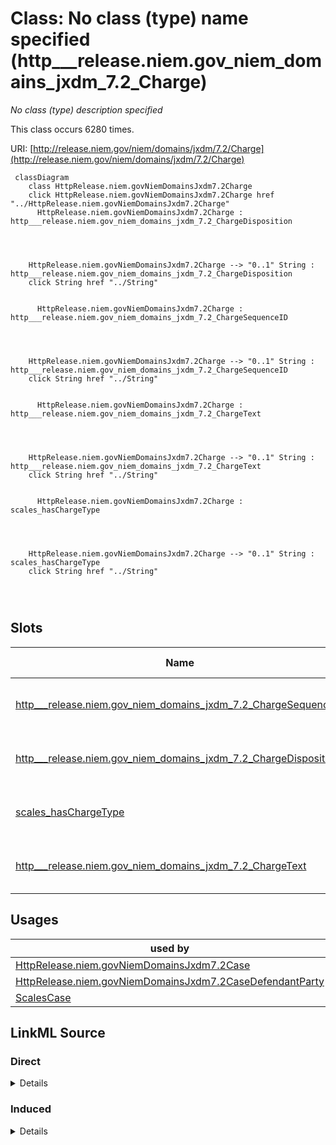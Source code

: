 

# Class: No class (type) name specified (http___release.niem.gov_niem_domains_jxdm_7.2_Charge)


_No class (type) description specified_






This class occurs 6280 times.


URI: [http://release.niem.gov/niem/domains/jxdm/7.2/Charge](http://release.niem.gov/niem/domains/jxdm/7.2/Charge)






```mermaid
 classDiagram
    class HttpRelease.niem.govNiemDomainsJxdm7.2Charge
    click HttpRelease.niem.govNiemDomainsJxdm7.2Charge href "../HttpRelease.niem.govNiemDomainsJxdm7.2Charge"
      HttpRelease.niem.govNiemDomainsJxdm7.2Charge : http___release.niem.gov_niem_domains_jxdm_7.2_ChargeDisposition
        
          
    
    
    HttpRelease.niem.govNiemDomainsJxdm7.2Charge --> "0..1" String : http___release.niem.gov_niem_domains_jxdm_7.2_ChargeDisposition
    click String href "../String"

        
      HttpRelease.niem.govNiemDomainsJxdm7.2Charge : http___release.niem.gov_niem_domains_jxdm_7.2_ChargeSequenceID
        
          
    
    
    HttpRelease.niem.govNiemDomainsJxdm7.2Charge --> "0..1" String : http___release.niem.gov_niem_domains_jxdm_7.2_ChargeSequenceID
    click String href "../String"

        
      HttpRelease.niem.govNiemDomainsJxdm7.2Charge : http___release.niem.gov_niem_domains_jxdm_7.2_ChargeText
        
          
    
    
    HttpRelease.niem.govNiemDomainsJxdm7.2Charge --> "0..1" String : http___release.niem.gov_niem_domains_jxdm_7.2_ChargeText
    click String href "../String"

        
      HttpRelease.niem.govNiemDomainsJxdm7.2Charge : scales_hasChargeType
        
          
    
    
    HttpRelease.niem.govNiemDomainsJxdm7.2Charge --> "0..1" String : scales_hasChargeType
    click String href "../String"

        
      
```




<!-- no inheritance hierarchy -->


## Slots

| Name | Cardinality and Range | Description | Inheritance | Occurrences |
| ---  | --- | --- | --- | --- |
| [http___release.niem.gov_niem_domains_jxdm_7.2_ChargeSequenceID](../slots/http___release.niem.gov_niem_domains_jxdm_7.2_ChargeSequenceID.md) | 0..1 <br/> [xsd:string](http://www.w3.org/2001/XMLSchema#string) | No slot (predicate) description specified <br/>  | direct | 6280 |
| [http___release.niem.gov_niem_domains_jxdm_7.2_ChargeDisposition](../slots/http___release.niem.gov_niem_domains_jxdm_7.2_ChargeDisposition.md) | 0..1 <br/> [xsd:string](http://www.w3.org/2001/XMLSchema#string) | No slot (predicate) description specified <br/>  | direct | 6280 |
| [scales_hasChargeType](../slots/scales_hasChargeType.md) | 0..1 <br/> [xsd:string](http://www.w3.org/2001/XMLSchema#string) | No slot (predicate) description specified <br/>  | direct | 6280 |
| [http___release.niem.gov_niem_domains_jxdm_7.2_ChargeText](../slots/http___release.niem.gov_niem_domains_jxdm_7.2_ChargeText.md) | 0..1 <br/> [xsd:string](http://www.w3.org/2001/XMLSchema#string) | No slot (predicate) description specified <br/>  | direct | 6280 |





## Usages

| used by | used in | type | used |
| ---  | --- | --- | --- |
| [HttpRelease.niem.govNiemDomainsJxdm7.2Case](../classes/HttpRelease.niem.govNiemDomainsJxdm7.2Case.md) | [http___release.niem.gov_niem_domains_jxdm_7.2_CaseCharge](../slots/http___release.niem.gov_niem_domains_jxdm_7.2_CaseCharge.md) | range | [HttpRelease.niem.govNiemDomainsJxdm7.2Charge](../classes/HttpRelease.niem.govNiemDomainsJxdm7.2Charge.md) |
| [HttpRelease.niem.govNiemDomainsJxdm7.2CaseDefendantParty](../classes/HttpRelease.niem.govNiemDomainsJxdm7.2CaseDefendantParty.md) | [http___release.niem.gov_niem_domains_jxdm_7.2_PersonCharge](../slots/http___release.niem.gov_niem_domains_jxdm_7.2_PersonCharge.md) | range | [HttpRelease.niem.govNiemDomainsJxdm7.2Charge](../classes/HttpRelease.niem.govNiemDomainsJxdm7.2Charge.md) |
| [ScalesCase](../classes/ScalesCase.md) | [http___release.niem.gov_niem_domains_jxdm_7.2_CaseCharge](../slots/http___release.niem.gov_niem_domains_jxdm_7.2_CaseCharge.md) | range | [HttpRelease.niem.govNiemDomainsJxdm7.2Charge](../classes/HttpRelease.niem.govNiemDomainsJxdm7.2Charge.md) |











## LinkML Source

<!-- TODO: investigate https://stackoverflow.com/questions/37606292/how-to-create-tabbed-code-blocks-in-mkdocs-or-sphinx -->

### Direct

<details>

```yaml
name: http___release.niem.gov_niem_domains_jxdm_7.2_Charge
conforms_to: No schema conformance document specified
annotations:
  count:
    tag: count
    value: 6280
description: No class (type) description specified
title: No class (type) name specified
from_schema: scales-kg
rank: 1000
slots:
- http___release.niem.gov_niem_domains_jxdm_7.2_ChargeSequenceID
- http___release.niem.gov_niem_domains_jxdm_7.2_ChargeDisposition
- scales_hasChargeType
- http___release.niem.gov_niem_domains_jxdm_7.2_ChargeText
slot_usage:
  http___release.niem.gov_niem_domains_jxdm_7.2_ChargeDisposition:
    name: http___release.niem.gov_niem_domains_jxdm_7.2_ChargeDisposition
    annotations:
      string:
        tag: string
        value: 6280
  http___release.niem.gov_niem_domains_jxdm_7.2_ChargeSequenceID:
    name: http___release.niem.gov_niem_domains_jxdm_7.2_ChargeSequenceID
    annotations:
      string:
        tag: string
        value: 6280
  http___release.niem.gov_niem_domains_jxdm_7.2_ChargeText:
    name: http___release.niem.gov_niem_domains_jxdm_7.2_ChargeText
    annotations:
      string:
        tag: string
        value: 6280
  scales_hasChargeType:
    name: scales_hasChargeType
    annotations:
      string:
        tag: string
        value: 6280
class_uri: http://release.niem.gov/niem/domains/jxdm/7.2/Charge

```
</details>

### Induced

<details>

```yaml
name: http___release.niem.gov_niem_domains_jxdm_7.2_Charge
conforms_to: No schema conformance document specified
annotations:
  count:
    tag: count
    value: 6280
description: No class (type) description specified
title: No class (type) name specified
from_schema: scales-kg
rank: 1000
slot_usage:
  http___release.niem.gov_niem_domains_jxdm_7.2_ChargeDisposition:
    name: http___release.niem.gov_niem_domains_jxdm_7.2_ChargeDisposition
    annotations:
      string:
        tag: string
        value: 6280
  http___release.niem.gov_niem_domains_jxdm_7.2_ChargeSequenceID:
    name: http___release.niem.gov_niem_domains_jxdm_7.2_ChargeSequenceID
    annotations:
      string:
        tag: string
        value: 6280
  http___release.niem.gov_niem_domains_jxdm_7.2_ChargeText:
    name: http___release.niem.gov_niem_domains_jxdm_7.2_ChargeText
    annotations:
      string:
        tag: string
        value: 6280
  scales_hasChargeType:
    name: scales_hasChargeType
    annotations:
      string:
        tag: string
        value: 6280
attributes:
  http___release.niem.gov_niem_domains_jxdm_7.2_ChargeSequenceID:
    name: http___release.niem.gov_niem_domains_jxdm_7.2_ChargeSequenceID
    annotations:
      string:
        tag: string
        value: 6280
    description: No slot (predicate) description specified
    examples:
    - object:
        example_object: '1'
        example_object_type: string
        example_predicate: http://release.niem.gov/niem/domains/jxdm/7.2/ChargeSequenceID
        example_subject: scales:/Charge/casd;;3:17-cr-00001_c0-1
        example_subject_type: http___release.niem.gov_niem_domains_jxdm_7.2_Charge
    from_schema: scales-kg
    rank: 1000
    slot_uri: http://release.niem.gov/niem/domains/jxdm/7.2/ChargeSequenceID
    alias: http___release.niem.gov_niem_domains_jxdm_7.2_ChargeSequenceID
    owner: http___release.niem.gov_niem_domains_jxdm_7.2_Charge
    domain_of:
    - http___release.niem.gov_niem_domains_jxdm_7.2_Charge
    range: string
  http___release.niem.gov_niem_domains_jxdm_7.2_ChargeDisposition:
    name: http___release.niem.gov_niem_domains_jxdm_7.2_ChargeDisposition
    annotations:
      string:
        tag: string
        value: 6280
    description: No slot (predicate) description specified
    examples:
    - object:
        example_object: Government's oral motion to dismiss case without prejudice
          - granted
        example_object_type: string
        example_predicate: http://release.niem.gov/niem/domains/jxdm/7.2/ChargeDisposition
        example_subject: scales:/Charge/casd;;3:17-cr-00001_c0-1
        example_subject_type: http___release.niem.gov_niem_domains_jxdm_7.2_Charge
    from_schema: scales-kg
    rank: 1000
    slot_uri: http://release.niem.gov/niem/domains/jxdm/7.2/ChargeDisposition
    alias: http___release.niem.gov_niem_domains_jxdm_7.2_ChargeDisposition
    owner: http___release.niem.gov_niem_domains_jxdm_7.2_Charge
    domain_of:
    - http___release.niem.gov_niem_domains_jxdm_7.2_Charge
    range: string
  scales_hasChargeType:
    name: scales_hasChargeType
    annotations:
      string:
        tag: string
        value: 6280
    description: No slot (predicate) description specified
    examples:
    - object:
        example_object: terminated
        example_object_type: string
        example_predicate: scales:hasChargeType
        example_subject: scales:/Charge/casd;;3:17-cr-00001_c0-1
        example_subject_type: http___release.niem.gov_niem_domains_jxdm_7.2_Charge
    from_schema: scales-kg
    rank: 1000
    slot_uri: scales:hasChargeType
    alias: scales_hasChargeType
    owner: http___release.niem.gov_niem_domains_jxdm_7.2_Charge
    domain_of:
    - http___release.niem.gov_niem_domains_jxdm_7.2_Charge
    range: string
  http___release.niem.gov_niem_domains_jxdm_7.2_ChargeText:
    name: http___release.niem.gov_niem_domains_jxdm_7.2_ChargeText
    annotations:
      string:
        tag: string
        value: 6280
    description: No slot (predicate) description specified
    examples:
    - object:
        example_object: 18:111(a)
        example_object_type: string
        example_predicate: http://release.niem.gov/niem/domains/jxdm/7.2/ChargeText
        example_subject: scales:/Charge/casd;;3:17-cr-00001_c0-1
        example_subject_type: http___release.niem.gov_niem_domains_jxdm_7.2_Charge
    from_schema: scales-kg
    rank: 1000
    slot_uri: http://release.niem.gov/niem/domains/jxdm/7.2/ChargeText
    alias: http___release.niem.gov_niem_domains_jxdm_7.2_ChargeText
    owner: http___release.niem.gov_niem_domains_jxdm_7.2_Charge
    domain_of:
    - http___release.niem.gov_niem_domains_jxdm_7.2_Charge
    range: string
class_uri: http://release.niem.gov/niem/domains/jxdm/7.2/Charge

```
</details>